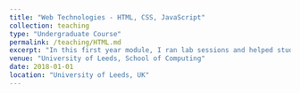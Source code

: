 ```yaml
---
title: "Web Technologies - HTML, CSS, JavaScript"
collection: teaching
type: "Undergraduate Course"
permalink: /teaching/HTML.md
excerpt: "In this first year module, I ran lab sessions and helped students from across the University create their own websites."
venue: "University of Leeds, School of Computing"
date: 2018-01-01
location: "University of Leeds, UK"
---
```

